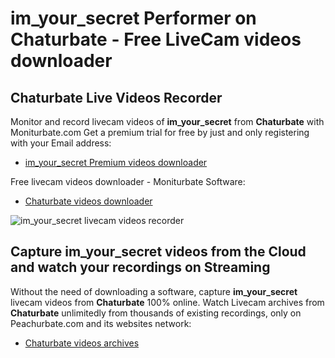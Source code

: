# im_your_secret Performer on Chaturbate - Free LiveCam videos downloader

## Chaturbate Live Videos Recorder

Monitor and record livecam videos of **im_your_secret** from **Chaturbate** with Moniturbate.com
Get a premium trial for free by just and only registering with your Email address:
* [im_your_secret Premium videos downloader](https://moniturbate.com/request-demo-licence-key.html)

Free livecam videos downloader - Moniturbate Software:
* [Chaturbate videos downloader](https://moniturbate.com/moniturbate-download-software.html)

![im_your_secret livecam videos recorder](https://peachurnet.com/templates/moniturbate-software.png)


## Capture im_your_secret videos from the Cloud and watch your recordings on Streaming

Without the need of downloading a software, capture **im_your_secret** livecam videos from **Chaturbate** 100% online.
Watch Livecam archives from **Chaturbate** unlimitedly from thousands of existing recordings, only on Peachurbate.com and its websites network:
* [Chaturbate videos archives](https://peachurnet.com/)